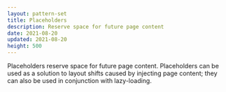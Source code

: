 ```yaml
---
layout: pattern-set
title: Placeholders
description: Reserve space for future page content
date: 2021-08-20
updated: 2021-08-20
height: 500
---
```


Placeholders reserve space for future page content. Placeholders can be used as
a solution to layout shifts caused by injecting page content; they can also be
used in conjunction with lazy-loading.

